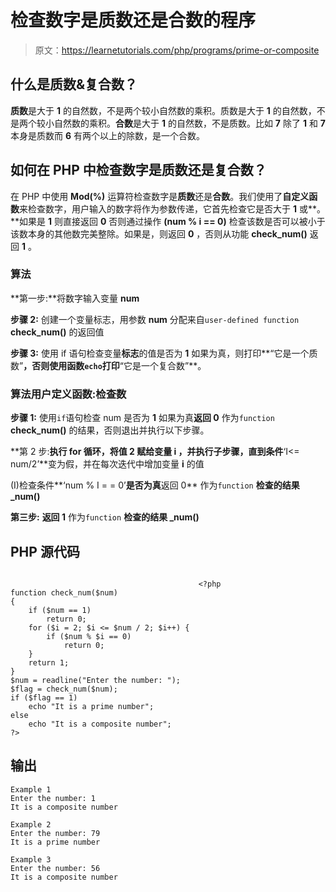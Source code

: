 # 检查数字是质数还是合数的程序

> 原文：<https://learnetutorials.com/php/programs/prime-or-composite>

## 什么是质数&复合数？

**质数**是大于 **1** 的自然数，不是两个较小自然数的乘积。质数是大于 **1** 的自然数，不是两个较小自然数的乘积。**合数**是大于 **1** 的自然数，不是质数。比如 **7** 除了 **1** 和 **7** 本身是质数而 **6** 有两个以上的除数，是一个合数。

## 如何在 PHP 中检查数字是质数还是复合数？

在 PHP 中使用 **Mod(%)** 运算符检查数字是**质数**还是**合数**。我们使用了**自定义函数**来检查数字，用户输入的数字将作为参数传递，它首先检查它是否大于 **1** 或**。**如果是 **1** 则直接返回 **0** 否则通过操作 **(num % i == 0)** 检查该数是否可以被小于该数本身的其他数完美整除。如果是，则返回 **0** ，否则从功能 **check_num()** 返回 **1** 。

### 算法

**第一步:**将数字输入变量 **num**

**步骤 2:** 创建一个变量标志，用参数 **num** 分配来自`user-defined function` **check_num()** 的返回值

**步骤 3:** 使用 if 语句检查变量**标志**的值是否为 **1** 如果为真，则打印**“它是一个质数”**，否则使用函数`echo`打印**“它是一个复合数”**。

### 算法用户定义函数:检查数

**步骤 1:** 使用`if`语句检查 num 是否为 **1** 如果为真**返回 0** 作为`function` **check_num()** 的结果，否则退出并执行以下步骤。

**第 2 步:**执行 for 循环，将值 **2** 赋给变量 **i** ，并执行子步骤，直到条件**‘I<= num/2’**变为假，并在每次迭代中增加变量 **i** 的值

(I)检查条件**‘num % I = = 0’**是否为真**返回 0** 作为`function` **检查的结果 _num()**

**第三步:** **返回 1** 作为`function` **检查的结果 _num()**

## PHP 源代码

```

                                          <?php
function check_num($num)
{
    if ($num == 1)
        return 0;
    for ($i = 2; $i <= $num / 2; $i++) {
        if ($num % $i == 0)
            return 0;
    }
    return 1;
}
$num = readline("Enter the number: ");
$flag = check_num($num);
if ($flag == 1)
    echo "It is a prime number";
else
    echo "It is a composite number";
?>

```

## 输出

```
Example 1
Enter the number: 1
It is a composite number

Example 2
Enter the number: 79
It is a prime number

Example 3
Enter the number: 56
It is a composite number
```
